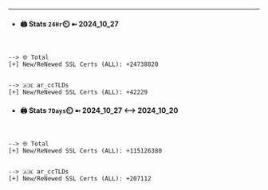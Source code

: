 

---
- #### 🖨️ **Stats** `24Hr`⏲️ ➼ 2024_10_27
```console


--> 🌐 Total
[+] New/ReNewed SSL Certs (ALL): +24738820


--> 🇦🇷 ar_ccTLDs
[+] New/ReNewed SSL Certs (ALL): +42229

```

- #### 🖨️ **Stats** `7Days`⏲️ ➼ 2024_10_27 <--> 2024_10_20
```console


--> 🌐 Total
[+] New/ReNewed SSL Certs (ALL): +115126380


--> 🇦🇷 ar_ccTLDs
[+] New/ReNewed SSL Certs (ALL): +207112

```

